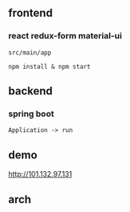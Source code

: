 ## frontend

### react redux-form material-ui 
```
src/main/app 

npm install & npm start
```

## backend

### spring boot

```
Application -> run
```

## demo

http://101.132.97.131

## arch
